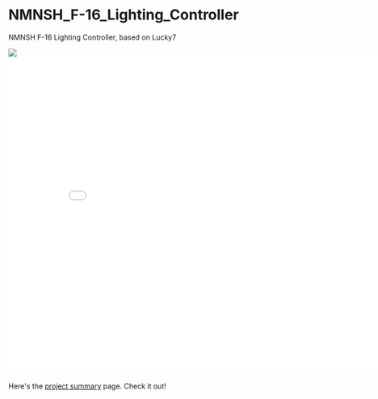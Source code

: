 NMNSH_F-16_Lighting_Controller
==============================

NMNSH F-16 Lighting Controller, based on Lucky7

<img src='http://www.spudcentral.com/potd/141001-15.jpg'>

<iframe width="840" height="630" src="//www.youtube.com/embed/kfMw8MljeAU" frameborder="0" allowfullscreen></iframe><br>

Here's the <a href='http://www.spudcentral.com/potd/141114.html'>project summary</a> page. Check it out!
